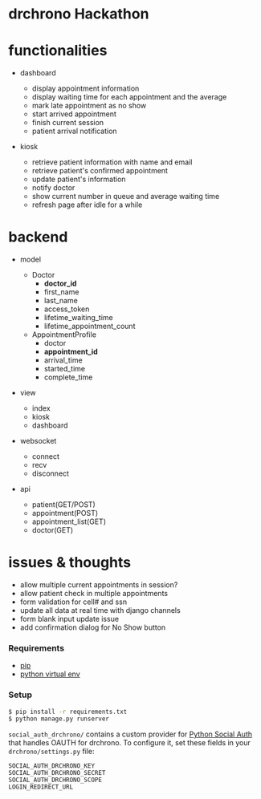 # drchrono Hackathon




# functionalities
- dashboard
	- display appointment information
	- display waiting time for each appointment and the average
	- mark late appointment as no show
	- start arrived appointment
	- finish current session
	- patient arrival notification

- kiosk
	- retrieve patient information with name and email
	- retrieve patient's confirmed appointment
	- update patient's information
	- notify doctor
	- show current number in queue and average waiting time
	- refresh page after idle for a while


# backend

- model
	- Doctor
		- __doctor_id__
		- first_name
		- last_name
		- access_token
		- lifetime\_waiting_time
		- lifetime\_appointment_count
	- AppointmentProfile
		- doctor
		- __appointment_id__
		- arrival_time
		- started_time
		- complete_time


- view
	- index
	- kiosk
	- dashboard

- websocket
	- connect
	- recv
	- disconnect

- api
	- patient(GET/POST)
	- appointment(POST)
	- appointment_list(GET)
	- doctor(GET)

# issues & thoughts

- allow multiple current appointments in session?
- allow patient check in multiple appointments
- form validation for cell# and ssn
- update all data at real time with django channels
- form blank input update issue
- add confirmation dialog for No Show button



### Requirements
- [pip](https://pip.pypa.io/en/stable/)
- [python virtual env](https://packaging.python.org/installing/#creating-and-using-virtual-environments)

### Setup
``` bash
$ pip install -r requirements.txt
$ python manage.py runserver
```

`social_auth_drchrono/` contains a custom provider for [Python Social Auth](http://psa.matiasaguirre.net/) that handles OAUTH for drchrono. To configure it, set these fields in your `drchrono/settings.py` file:

```
SOCIAL_AUTH_DRCHRONO_KEY
SOCIAL_AUTH_DRCHRONO_SECRET
SOCIAL_AUTH_DRCHRONO_SCOPE
LOGIN_REDIRECT_URL
```
